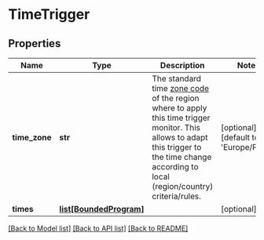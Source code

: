 # TimeTrigger

## Properties
Name | Type | Description | Notes
------------ | ------------- | ------------- | -------------
**time_zone** | **str** | The standard time [zone code](https://en.wikipedia.org/wiki/List_of_tz_database_time_zones) of the region where to apply this time trigger monitor. This allows to adapt this trigger to the time change according to local (region/country) criteria/rules. | [optional] [default to 'Europe/Paris']
**times** | [**list[BoundedProgram]**](BoundedProgram.md) |  | [optional] 

[[Back to Model list]](../README.md#documentation-for-models) [[Back to API list]](../README.md#documentation-for-api-endpoints) [[Back to README]](../README.md)


